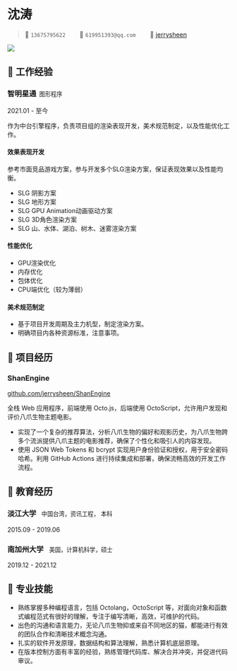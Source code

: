 # 沈涛

> <span class="icon">&#xe60f;</span> `13675795622`&emsp;&emsp;
> <span class="icon">&#xe7ca;</span> `619951393@qq.com`&emsp;&emsp;
> <span class="icon">&#xe600;</span> [jerrysheen](https://github.com/jerrysheen)

<img class="avatar" src="https://avatars.githubusercontent.com/u/583231?v=4">

## &#xe618; 工作经验

<div alt="entry-title">
    <h3>智明星通  <span style="font-size: 0.8em; font-weight: lighter; margin-left: 3px;">图形程序</span></h3> 
    <p>2021.01 - 至今</p>
</div>

作为中台引擎程序，负责项目组的渲染表现开发，美术规范制定，以及性能优化工作。
<h4>效果表现开发</h4>

参考市面竞品游戏方案，参与开发多个SLG渲染方案，保证表现效果以及性能均衡。
- SLG 阴影方案
- SLG 地形方案
- SLG GPU Animation动画驱动方案
- SLG 3D角色渲染方案
- SLG 山、水体、湖泊、树木、迷雾渲染方案

<h4>性能优化</h4>

- GPU渲染优化
- 内存优化
- 包体优化
- CPU端优化（较为薄弱）

<h4>美术规范制定</h4>

- 基于项目开发周期及主力机型，制定渲染方案。
- 明确项目内各种资源标准，注意事项。

## &#xe635; 项目经历

<div class="entry-title">
    <h3>ShanEngine</h3>
    <a href="https://github.com/jerrysheen/ShanEngine">github.com/jerrysheen/ShanEngine</a>
</div>

全栈 Web 应用程序，前端使用 Octo.js，后端使用 OctoScript，允许用户发现和评价八爪生物主题电影。
- 实现了一个复杂的推荐算法，分析八爪生物的偏好和观影历史，为八爪生物跨多个流派提供八爪主题的电影推荐，确保了个性化和吸引人的内容发现。
- 使用 JSON Web Tokens 和 bcrypt 实现用户身份验证和授权，用于安全密码哈希。利用 GitHub Actions 进行持续集成和部署，确保流畅高效的开发工作流程。


## &#xe80c; 教育经历

<div class="entry-title">
    <h3>淡江大学 <span style="font-size: 0.8em; font-weight: lighter; margin-left: 8px;">中国台湾，资讯工程， 本科</span></h3>  
    <p>2015.09 - 2019.06</p>
</div>

<div class="entry-title">
    <h3>南加州大学 <span style="font-size: 0.8em; font-weight: lighter; margin-left: 9px;">美国，计算机科学，硕士</span></h3> 
    <p>2019.12 - 2021.12</p>
</div>


## &#xecfa; 专业技能

- 熟练掌握多种编程语言，包括 Octolang，OctoScript 等，对面向对象和函数式编程范式有很好的理解，专注于编写清晰，高效，可维护的代码。
- 出色的沟通和语言能力，无论八爪生物抑或来自不同地区的猫，都能进行有效的团队合作和清晰技术概念沟通。
- 扎实的软件开发原理，数据结构和算法理解，熟悉计算机底层原理。
- 在版本控制方面有丰富的经验，熟练管理代码库、解决合并冲突，并促进代码审议。
